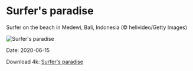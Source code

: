 # Surfer's paradise

Surfer on the beach in Medewi, Bali, Indonesia (© helivideo/Getty Images)

![Surfer's paradise](https://bing.com/th?id=OHR.SurfSeason_EN-US9920705587_UHD.jpg&rf=LaDigue_UHD.jpg&pid=hp&w=1024&h=576)

Date: 2020-06-15

Download 4k: [Surfer's paradise](https://bing.com/th?id=OHR.SurfSeason_EN-US9920705587_UHD.jpg&rf=LaDigue_UHD.jpg&pid=hp&w=3840&h=2160)

